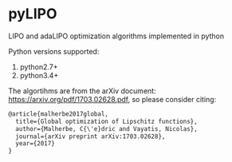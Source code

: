 # pyLIPO
LIPO and adaLIPO optimization algorithms implemented in python

Python versions supported:
1. python2.7+
2. python3.4+

The algortihms are from
the arXiv document: https://arxiv.org/pdf/1703.02628.pdf,
so please consider citing:
```latex
@article{malherbe2017global,
  title={Global optimization of Lipschitz functions},
  author={Malherbe, C{\'e}dric and Vayatis, Nicolas},
  journal={arXiv preprint arXiv:1703.02628},
  year={2017}
}
```
